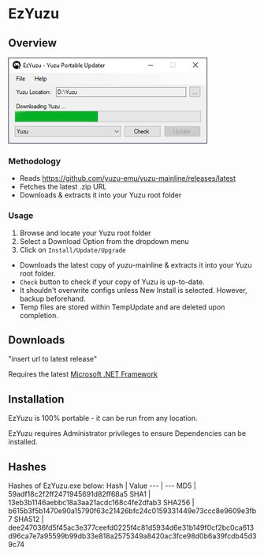 # EzYuzu

## Overview
![EzYuzu](images/ezyuzu.png)

### Methodology 
* Reads https://github.com/yuzu-emu/yuzu-mainline/releases/latest
* Fetches the latest .zip URL
* Downloads & extracts it into your Yuzu root folder

### Usage 
1. Browse and locate your Yuzu root folder
2. Select a Download Option from the dropdown menu
3. Click on ```Install/Update/Upgrade``` 

* Downloads the latest copy of yuzu-mainline & extracts it into your Yuzu root folder.
* `Check` button to check if your copy of Yuzu is up-to-date.
* It shouldn't overwrite configs unless New Install is selected. However, backup beforehand. 
* Temp files are stored within TempUpdate and are deleted upon completion.

## Downloads
"insert url to latest release"

Requires the latest [Microsoft .NET Framework](https://go.microsoft.com/fwlink/?linkid=2088631)

## Installation
EzYuzu is 100% portable - it can be run from any location.

EzYuzu requires Administrator privileges to ensure Dependencies can be installed.

## Hashes 
Hashes of EzYuzu.exe below: 
Hash | Value
--- | ---
MD5 | 59adf18c2f2ff2471945691d82ff68a5
SHA1 | 13eb3b1146aebbc18a3aa21acdc168c4fe2dfab3
SHA256 | b615b3f5b1470e90a15790f63c21426bfc24c0159331449e73ccc8e9609e3fb7
SHA512 | dee247036fd5f45ac3e377ceefd0225f4c81d5934d6e31b149f0cf2bc0ca613d96ca7e7a95599b99db33e818a2575349a8420ac3fce98d0b6a39fcdb45d39c74